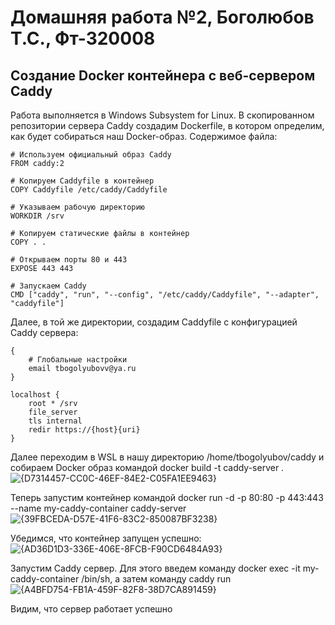 # Домашняя работа №2, Боголюбов Т.С., Фт-320008

## Создание Docker контейнера с веб-сервером Caddy

Работа выполняется в Windows Subsystem for Linux. 
В скопированном репозитории сервера Caddy создадим Dockerfile, в котором определим, как будет собираться наш Docker-образ. Содержимое файла:
```
# Используем официальный образ Caddy
FROM caddy:2

# Копируем Caddyfile в контейнер
COPY Caddyfile /etc/caddy/Caddyfile

# Указываем рабочую директорию
WORKDIR /srv

# Копируем статические файлы в контейнер
COPY . .

# Открываем порты 80 и 443
EXPOSE 443 443

# Запускаем Caddy
CMD ["caddy", "run", "--config", "/etc/caddy/Caddyfile", "--adapter", "caddyfile"]
```

Далее, в той же директории, создадим Caddyfile с конфигурацией Caddy сервера:
```
{
    # Глобальные настройки
    email tbogolyubovv@ya.ru
}

localhost {
    root * /srv
    file_server
    tls internal
    redir https://{host}{uri}
}
```

Далее переходим в WSL в нашу директорию /home/tbogolyubov/caddy и собираем Docker образ командой docker build -t caddy-server .
![{D7314457-CC0C-46EF-84E2-C05FA1EE9463}](https://github.com/user-attachments/assets/fa0d970c-a6cf-4ac0-b543-3f574343e057)

Теперь запустим контейнер командой docker run -d -p 80:80 -p 443:443 --name my-caddy-container caddy-server
![{39FBCEDA-D57E-41F6-83C2-850087BF3238}](https://github.com/user-attachments/assets/546863dc-06e9-45ed-b5cd-df886752a767)

Убедимся, что контейнер запущен успешно:
![{AD36D1D3-336E-406E-8FCB-F90CD6484A93}](https://github.com/user-attachments/assets/2a48a709-eaf5-4f2a-92e1-75d40d09194c)

Запустим Caddy сервер. Для этого введем команду docker exec -it my-caddy-container /bin/sh, а затем команду caddy run
![{A4BFD754-FB1A-459F-82F8-38D7CA891459}](https://github.com/user-attachments/assets/391d1b25-a9ee-405f-a2cc-c4bb0245f9ad)

Видим, что сервер работает успешно
